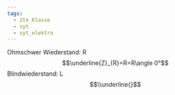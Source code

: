 ```yaml
---
tags:
  - 2te_Klasse
  - syt
  - syt_elektro
---
```

Ohmschwer Wiederstand: R$$\underline{Z}_{R}=R=R\angle 0°$$ 
Blindwiederstand: L $$\\underline{}$$